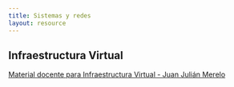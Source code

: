 ```yaml
---
title: Sistemas y redes
layout: resource
---
```


## Infraestructura Virtual
[Material docente para Infraestructura Virtual - Juan Julián Merelo](https://jj.github.io/IV/)
